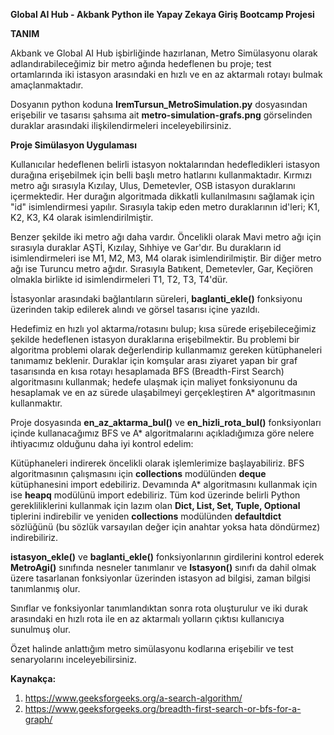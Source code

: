 **Global AI Hub - Akbank Python ile Yapay Zekaya Giriş Bootcamp Projesi**

**TANIM**

Akbank ve Global AI Hub işbirliğinde hazırlanan, Metro Simülasyonu olarak adlandırabileceğimiz bir metro ağında hedeflenen bu proje; test ortamlarında iki istasyon arasındaki en hızlı ve en az aktarmalı rotayı bulmak amaçlanmaktadır.

Dosyanın python koduna **IremTursun_MetroSimulation.py** dosyasından erişebilir ve tasarısı şahsıma ait **metro-simulation-grafs.png** görselinden duraklar arasındaki ilişkilendirmeleri inceleyebilirsiniz.

**Proje Simülasyon Uygulaması**

Kullanıcılar hedeflenen belirli istasyon noktalarından hedefledikleri istasyon durağına erişebilmek için belli başlı metro hatlarını kullanmaktadır. Kırmızı metro ağı sırasıyla Kızılay, Ulus, Demetevler, OSB istasyon duraklarını içermektedir. Her durağın algoritmada dikkatli kullanılmasını sağlamak için "id" isimlendirmesi yapılır. Sırasıyla takip eden metro duraklarının id'leri; K1, K2, K3, K4 olarak isimlendirilmiştir.

Benzer şekilde iki metro ağı daha vardır. Öncelikli olarak Mavi metro ağı için sırasıyla duraklar AŞTİ, Kızılay, Sıhhiye ve Gar'dır. Bu durakların id isimlendirmeleri ise M1, M2, M3, M4 olarak isimlendirilmiştir. Bir diğer metro ağı ise Turuncu metro ağıdır. Sırasıyla Batıkent, Demetevler, Gar, Keçiören olmakla birlikte id isimlendirmeleri T1, T2, T3, T4'dür.

İstasyonlar arasındaki bağlantıların süreleri, **baglanti_ekle()** fonksiyonu üzerinden takip edilerek alındı ve görsel tasarısı içine yazıldı.

Hedefimiz en hızlı yol aktarma/rotasını bulup; kısa sürede erişebileceğimiz şekilde hedeflenen istasyon duraklarına erişebilmektir. Bu problemi bir algoritma problemi olarak değerlendirip kullanmamız gereken kütüphaneleri tanımamız beklenir. Duraklar için komşular arası ziyaret yapan bir graf tasarısında en kısa rotayı hesaplamada BFS (Breadth-First Search) algoritmasını kullanmak; hedefe ulaşmak için maliyet fonksiyonunu da hesaplamak ve en az sürede ulaşabilmeyi gerçekleştiren A* algoritmasının kullanmaktır.

Proje dosyasında **en_az_aktarma_bul()** ve **en_hizli_rota_bul()** fonksiyonları içinde kullanacağımız BFS ve A* algoritmalarını açıkladığımıza göre nelere ihtiyacımız olduğunu daha iyi kontrol edelim:

Kütüphaneleri indirerek öncelikli olarak işlemlerimize başlayabiliriz. BFS algoritmasının çalışmasını için **collections** modülünden **deque** kütüphanesini import edebiliriz. Devamında A* algoritmasını kullanmak için ise **heapq** modülünü import edebiliriz. Tüm kod üzerinde belirli Python gerekliliklerini kullanmak için lazım olan **Dict, List, Set, Tuple, Optional** tiplerini indirebilir ve yeniden **collections** modülünden **defaultdict** sözlüğünü (bu sözlük varsayılan değer için anahtar yoksa hata döndürmez) indirebiliriz.

**istasyon_ekle()** ve **baglanti_ekle()** fonksiyonlarının girdilerini kontrol ederek **MetroAgi()** sınıfında nesneler tanımlanır ve **Istasyon()** sınıfı da dahil olmak üzere tasarlanan fonksiyonlar üzerinden istasyon ad bilgisi, zaman bilgisi tanımlanmış olur.

Sınıflar ve fonksiyonlar tanımlandıktan sonra rota oluşturulur ve iki durak arasındaki en hızlı rota ile en az aktarmalı yolların çıktısı kullanıcıya sunulmuş olur.

Özet halinde anlattığım metro simülasyonu kodlarına erişebilir ve test senaryolarını inceleyebilirsiniz.

**Kaynakça:**
1. https://www.geeksforgeeks.org/a-search-algorithm/
2. https://www.geeksforgeeks.org/breadth-first-search-or-bfs-for-a-graph/
